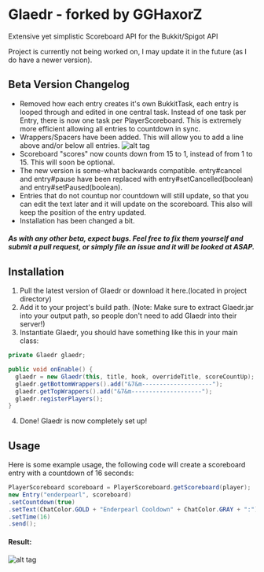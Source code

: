 # Glaedr - forked by GGHaxorZ
Extensive yet simplistic Scoreboard API for the Bukkit/Spigot API

Project is currently not being worked on, I may update it in the future (as I do have a newer version).

## Beta Version Changelog
+ Removed how each entry creates it's own BukkitTask, each entry is looped through and edited in one central task. Instead of one task per Entry, there is now one task per PlayerScoreboard. This is extremely more efficient allowing all entries to countdown in sync.
+ Wrappers/Spacers have been added. This will allow you to add a line above and/or below all entries. ![alt tag](https://i.gyazo.com/c72ca55810ae730e0bd4345170707f17.png)
+ Scoreboard "scores" now counts down from 15 to 1, instead of from 1 to 15. This will soon be optional.
+ The new version is some-what backwards compatible. entry#cancel and entry#pause have been replaced with entry#setCancelled(boolean) and entry#setPaused(boolean).
+ Entries that do not countup nor countdown will still update, so that you can edit the text later and it will update on the scoreboard. This also will keep the position of the entry updated.
+ Installation has been changed a bit.

##### As with any other beta, expect bugs. Feel free to fix them yourself and submit a pull request, or simply file an issue and it will be looked at ASAP.

## Installation
1. Pull the latest version of Glaedr or download it here.(located in project directory)
2. Add it to your project's build path. (Note: Make sure to extract Glaedr.jar into your output path, so people don't need to add Glaedr into their server!)
3. Instantiate Glaedr, you should have something like this in your main class:

  ```java
  private Glaedr glaedr;
  
  public void onEnable() {
    glaedr = new Glaedr(this, title, hook, overrideTitle, scoreCountUp);
    glaedr.getBottomWrappers().add("&7&m--------------------");
    glaedr.getTopWrappers().add("&7&m--------------------");
    glaedr.registerPlayers();
  }
  
  ```
  
4. Done! Glaedr is now completely set up!

## Usage
Here is some example usage, the following code will create a scoreboard entry with a countdown of 16 seconds:

  ```java
 PlayerScoreboard scoreboard = PlayerScoreboard.getScoreboard(player);
 new Entry("enderpearl", scoreboard)
 .setCountdown(true)
 .setText(ChatColor.GOLD + "Enderpearl Cooldown" + ChatColor.GRAY + ":")
 .setTime(16)
 .send();
  ```
#### Result:
![alt tag](https://i.gyazo.com/586dfb3c8a842cc0b0a0c974baf699f3.gif)
